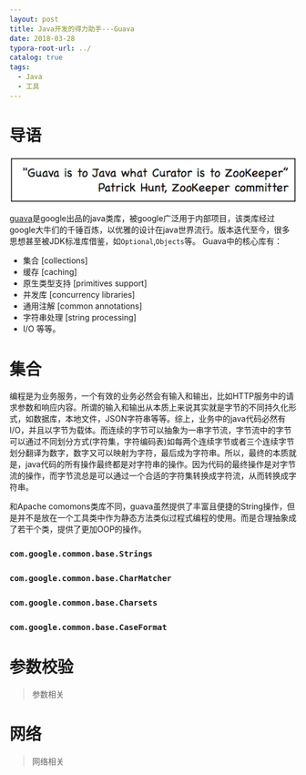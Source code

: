 ```yaml
---
layout: post
title: Java开发的得力助手---Guava
date: 2018-03-28
typora-root-url: ../
catalog: true
tags:
  - Java
  - 工具
---
```


# 导语

![img](/img/2018-03-28-Java开发的得力助手---Guava/ph-quote.png)

[guava](https://github.com/google/guava)是google出品的java类库，被google广泛用于内部项目，该类库经过google大牛们的千锤百炼，以优雅的设计在java世界流行。版本迭代至今，很多思想甚至被JDK标准库借鉴，如`Optional`,`Objects`等。
Guava中的核心库有：

- 集合 [collections]
- 缓存 [caching]
- 原生类型支持 [primitives support]
- 并发库 [concurrency libraries]
- 通用注解 [common annotations]
- 字符串处理 [string processing]
- I/O 等等。

# 集合

编程是为业务服务，一个有效的业务必然会有输入和输出，比如HTTP服务中的请求参数和响应内容。所谓的输入和输出从本质上来说其实就是字节的不同持久化形式，如数据库，本地文件，JSON字符串等等。综上，业务中的java代码必然有I/O，并且以字节为载体。而连续的字节可以抽象为一串字节流，字节流中的字节可以通过不同划分方式(字符集，字符编码表)如每两个连续字节或者三个连续字节划分翻译为数字，数字又可以映射为字符，最后成为字符串。所以，最终的本质就是，java代码的所有操作最终都是对字符串的操作。因为代码的最终操作是对字节流的操作，而字节流总是可以通过一个合适的字符集转换成字符流，从而转换成字符串。

和Apache comomons类库不同，guava虽然提供了丰富且便捷的String操作，但是并不是放在一个工具类中作为静态方法类似过程式编程的使用。而是合理抽象成了若干个类，提供了更加OOP的操作。

### `com.google.common.base.Strings`

### `com.google.common.base.CharMatcher`

### `com.google.common.base.Charsets`

### `com.google.common.base.CaseFormat`

# 参数校验

> 参数相关

# 网络

> 网络相关
